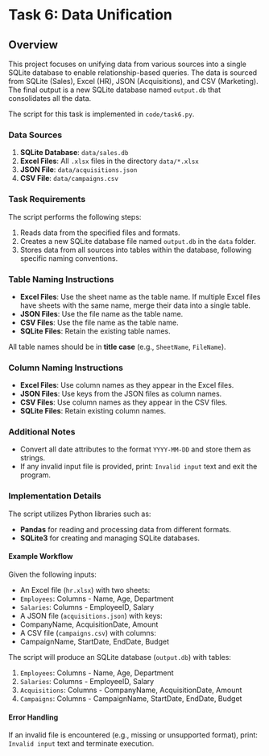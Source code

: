 # Task 6: Data Unification

## Overview
This project focuses on unifying data from various sources into a single SQLite database to enable relationship-based queries. The data is sourced from SQLite (Sales), Excel (HR), JSON (Acquisitions), and CSV (Marketing). The final output is a new SQLite database named `output.db` that consolidates all the data.

The script for this task is implemented in `code/task6.py`.

### Data Sources
1. **SQLite Database**: `data/sales.db`
2. **Excel Files**: All `.xlsx` files in the directory `data/*.xlsx`
3. **JSON File**: `data/acquisitions.json`
4. **CSV File**: `data/campaigns.csv`

### Task Requirements
The script performs the following steps:
1. Reads data from the specified files and formats.
2. Creates a new SQLite database file named `output.db` in the `data` folder.
3. Stores data from all sources into tables within the database, following specific naming conventions.

### Table Naming Instructions
- **Excel Files**: Use the sheet name as the table name. If multiple Excel files have sheets with the same name, merge their data into a single table.
- **JSON Files**: Use the file name as the table name.
- **CSV Files**: Use the file name as the table name.
- **SQLite Files**: Retain the existing table names.

All table names should be in **title case** (e.g., `SheetName`, `FileName`).

### Column Naming Instructions
- **Excel Files**: Use column names as they appear in the Excel files.
- **JSON Files**: Use keys from the JSON files as column names.
- **CSV Files**: Use column names as they appear in the CSV files.
- **SQLite Files**: Retain existing column names.

### Additional Notes
- Convert all date attributes to the format `YYYY-MM-DD` and store them as strings.
- If any invalid input file is provided, print: `Invalid input` text and exit the program.

### Implementation Details
The script utilizes Python libraries such as:
- **Pandas** for reading and processing data from different formats.
- **SQLite3** for creating and managing SQLite databases.

#### Example Workflow
Given the following inputs:
- An Excel file (`hr.xlsx`) with two sheets:
- `Employees`: Columns - Name, Age, Department
- `Salaries`: Columns - EmployeeID, Salary
- A JSON file (`acquisitions.json`) with keys:
- CompanyName, AcquisitionDate, Amount
- A CSV file (`campaigns.csv`) with columns:
- CampaignName, StartDate, EndDate, Budget

The script will produce an SQLite database (`output.db`) with tables:
1. `Employees`: Columns - Name, Age, Department
2. `Salaries`: Columns - EmployeeID, Salary
3. `Acquisitions`: Columns - CompanyName, AcquisitionDate, Amount
4. `Campaigns`: Columns - CampaignName, StartDate, EndDate, Budget

#### Error Handling
If an invalid file is encountered (e.g., missing or unsupported format), print: `Invalid input` text and terminate execution.